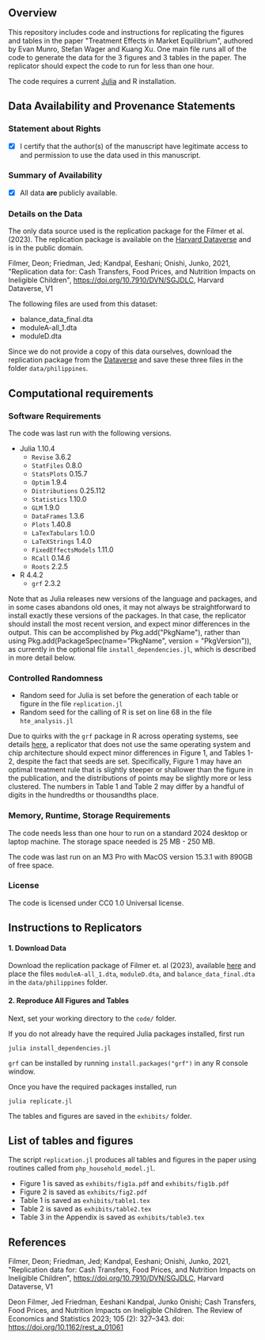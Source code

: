 ## Overview

This repository includes code and instructions for replicating the figures and tables
in the paper "Treatment Effects in Market Equilibrium", authored by Evan Munro, Stefan
Wager and Kuang Xu.  One main file runs all of the code to generate the data for the 3 figures and 3 tables in the paper. The replicator should expect the code to run for less than one hour.

The code requires a current [Julia](https://docs.julialang.org/en/v1/) and R installation.

## Data Availability and Provenance Statements

### Statement about Rights

- [x] I certify that the author(s) of the manuscript have legitimate access to and permission to use the data used in this manuscript.

### Summary of Availability

- [x] All data **are** publicly available.

### Details on the Data

The only data source used is the replication package for the Filmer et al. (2023). The replication package is available on the [Harvard Dataverse](https://dataverse.harvard.edu/dataset.xhtml?persistentId=doi:10.7910/DVN/SGJDLC) and is in the public domain.

Filmer, Deon; Friedman, Jed; Kandpal, Eeshani; Onishi, Junko, 2021, "Replication data for: Cash Transfers, Food Prices, and Nutrition Impacts on Ineligible Children", https://doi.org/10.7910/DVN/SGJDLC, Harvard Dataverse, V1

The following files are used from this dataset:
   - balance_data_final.dta
   - moduleA-all_1.dta
   - moduleD.dta

Since we do not provide a copy of this data ourselves, download the replication package from the [Dataverse](https://dataverse.harvard.edu/dataset.xhtml?persistentId=doi:10.7910/DVN/SGJDLC)
and save these three files in the folder `data/philippines`.

## Computational requirements

### Software Requirements

The code was last run with the following versions. 

- Julia 1.10.4 
  - `Revise` 3.6.2
  - `StatFiles` 0.8.0
  - `StatsPlots` 0.15.7
  - `Optim` 1.9.4
  - `Distributions` 0.25.112
  - `Statistics` 1.10.0
  - `GLM` 1.9.0
  - `DataFrames` 1.3.6
  - `Plots` 1.40.8
  - `LaTexTabulars` 1.0.0
  - `LaTeXStrings` 1.4.0
  - `FixedEffectsModels` 1.11.0
  - `RCall` 0.14.6
  - `Roots` 2.2.5 
- R 4.4.2
  - `grf` 2.3.2

Note that as Julia releases new versions of the language and packages, and in some cases abandons old ones, it may not always be straightforward to install exactly these versions of the packages. In that case, the replicator should install the most recent version, and expect minor differences in the output. This can be accomplished by Pkg.add("PkgName"), rather than using Pkg.add(PackageSpec(name="PkgName", version = "PkgVersion")), as currently in the optional file `install_dependencies.jl`, which is described in more detail below. 

### Controlled Randomness
- Random seed for Julia is set before the generation of each table or figure in the file `replication.jl`
- Random seed for the calling of R is set on line 68 in the file `hte_analysis.jl`

Due to quirks with the `grf` package in R across operating systems, see details [here](https://grf-labs.github.io/grf/REFERENCE.html#forests-predict-different-values-depending-on-the-platform-even-though-the-seed-is-the-same), a replicator that does not use the same operating system and chip architecture should expect minor differences in Figure 1, and Tables 1-2, despite the fact that seeds are set. Specifically, Figure 1 may have an optimal treatment rule that is slightly steeper or shallower than the figure in the publication, and the distributions of points may be slightly more or less clustered. The numbers in Table 1 and Table 2 may differ by a handful of digits in the hundredths or thousandths place. 

### Memory, Runtime, Storage Requirements

The code needs less than one hour to run on a standard 2024 desktop or laptop machine. The storage space needed is 25 MB - 250 MB.

The code was last run on an M3 Pro with MacOS version 15.3.1 with 890GB of free space. 

### License

The code is licensed under CC0 1.0 Universal license. 

## Instructions to Replicators

#### 1. Download Data
Download the replication package of Filmer et. al (2023), available [here](https://dataverse.harvard.edu/dataset.xhtml?persistentId=doi:10.7910/DVN/SGJDLC) and place the files `moduleA-all_1.dta`, `moduleD.dta`, and `balance_data_final.dta` in the `data/philippines` folder.

#### 2. Reproduce All Figures and Tables

Next, set your working directory to the `code/` folder.

If you do not already have the required Julia packages installed, first run 
``` 
julia install_dependencies.jl 
``` 

`grf` can be installed by running `install.packages("grf")` in any R console window. 

Once you have the required packages installed, run 
```
julia replicate.jl
```

The tables and figures are saved in the `exhibits/` folder.

## List of tables and figures
The script `replication.jl` produces all tables and figures in the paper using routines called from
`php_household_model.jl`.

- Figure 1 is saved as `exhibits/fig1a.pdf` and `exhibits/fig1b.pdf`
- Figure 2 is saved as `exhibits/fig2.pdf`
- Table 1 is saved as `exhibits/table1.tex`
- Table 2 is saved as `exhibits/table2.tex`
- Table 3 in the Appendix is saved as `exhibits/table3.tex`

## References

Filmer, Deon; Friedman, Jed; Kandpal, Eeshani; Onishi, Junko, 2021, "Replication data for: Cash Transfers, Food Prices, and Nutrition Impacts on Ineligible Children", https://doi.org/10.7910/DVN/SGJDLC, Harvard Dataverse, V1

Deon Filmer, Jed Friedman, Eeshani Kandpal, Junko Onishi; Cash Transfers, Food Prices, and Nutrition Impacts on Ineligible Children. The Review of Economics and Statistics 2023; 105 (2): 327–343. doi: https://doi.org/10.1162/rest_a_01061
